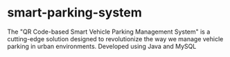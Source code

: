 # smart-parking-system
The "QR Code-based Smart Vehicle Parking Management System" is a cutting-edge solution designed to revolutionize the way we manage vehicle parking in urban environments. Developed using Java and MySQL
